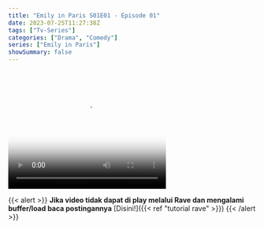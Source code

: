 ```yaml
---
title: "Emily in Paris S01E01 - Episode 01"
date: 2023-07-25T11:27:38Z
tags: ["Tv-Series"]
categories: ["Drama", "Comedy"]
series: ["Emily in Paris"]
showSummary: false
---
```


<video width="320" height="240" poster="https://www.themoviedb.org/t/p/original/fGTzOjsaNmWF7zYt1LO2VHJOwuo.jpg" controls>
  <source src="https://kp3d-my.sharepoint.com/personal/ryoo_kp3d_onmicrosoft_com/_layouts/15/download.aspx?share=EXLSqpY4gNlCq1dXhJvcayQB1G1aCvQm12wnBJAoyo--fw" type="video/mp4">
  
</video>

{{< alert >}}
**Jika video tidak dapat di play melalui Rave dan mengalami buffer/load baca postingannya** [Disini!]({{< ref "tutorial rave" >}})
{{< /alert >}}